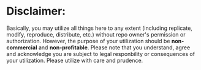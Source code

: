 # Disclaimer:

Basically, you may utilize all things here to any extent (including replicate, modify, reproduce, distribute, etc.) without repo owner's permission or authorization. However, the purpose of your utilization should be **non-commercial** and **non-profitable**. Please note that you understand, agree and acknowledge you are subject to legal responbility or consequences of your utilization. Please utilize with care and prudence.
